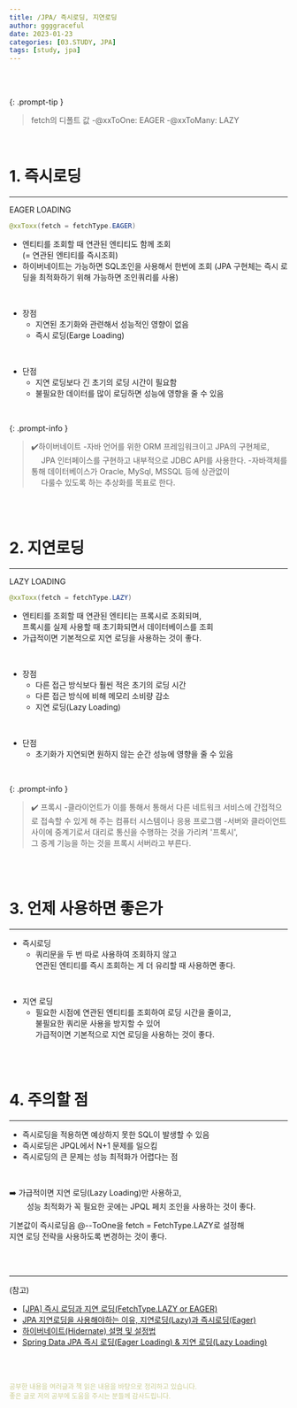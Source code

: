 ```yaml
---
title: /JPA/ 즉시로딩, 지연로딩
author: ggggraceful
date: 2023-01-23
categories: [03.STUDY, JPA]
tags: [study, jpa]
---
```


<br/>
<br/>

{: .prompt-tip }
> fetch의 디폴트 값
> -@xxToOne: EAGER
> -@xxToMany: LAZY

<br/>

# 1. 즉시로딩

---

EAGER LOADING

```java
@xxToxx(fetch = fetchType.EAGER)
```

- 엔티티를 조회할 때 연관된 엔티티도 함께 조회  
  (= 연관된 엔티티를 즉시조회)
- 하이버네이트는 가능하면 SQL조인을 사용해서 한번에 조회
  (JPA 구현체는 즉시 로딩을 최적화하기 위해 가능하면 조인쿼리를 사용)

<br/>

- 장점
  - 지연된 초기화와 관련해서 성능적인 영향이 없음
  - 즉시 로딩(Earge Loading) 

<br/>

- 단점
  - 지연 로딩보다 긴 초기의 로딩 시간이 필요함
  - 불필요한 데이터를 많이 로딩하면 성능에 영향을 줄 수 있음

<br/>

{: .prompt-info }
> ✔️하이버네이트
> -자바 언어를 위한 ORM 프레임워크이고 JPA의 구현체로,  
> 　 JPA 인터페이스를 구현하고 내부적으로 JDBC API를 사용한다.
> -자바객체를 통해 데이터베이스가 Oracle, MySql, MSSQL 등에 상관없이  
> 　 다룰수 있도록 하는 추상화를 목표로 한다.

<br/>
<br/>

# 2. 지연로딩 

---

LAZY LOADING

```java
@xxToxx(fetch = fetchType.LAZY)
```
- 엔티티를 조회할 때 연관된 엔티티는 프록시로 조회되며,  
  프록시를 실제 사용할 때 초기화되면서 데이터베이스를 조회
- 가급적이면 기본적으로 지연 로딩을 사용하는 것이 좋다.

<br/>

- 장점
  - 다른 접근 방식보다 훨씬 적은 초기의 로딩 시간
  - 다른 접근 방식에 비해 메모리 소비량 감소
  - 지연 로딩(Lazy Loading) 

<br/>

- 단점
  - 초기화가 지연되면 원하지 않는 순간 성능에 영향을 줄 수 있음

<br/>

{: .prompt-info }
> ✔️ 프록시
> -클라이언트가 이를 통해서 통해서 다른 네트워크 서비스에 간접적으로 접속할 수 있게 해 주는 컴퓨터 시스템이나 응용 프로그램
> -서버와 클라이언트 사이에 중계기로서 대리로 통신을 수행하는 것을 가리켜 '프록시',  
>   그 중계 기능을 하는 것을 프록시 서버라고 부른다.

<br/>
<br/>

# 3. 언제 사용하면 좋은가

---

- 즉시로딩
  - 쿼리문을 두 번 따로 사용하여 조회하지 않고  
    연관된 엔티티를 즉시 조회하는 게 더 유리할 때 사용하면 좋다.

<br/>

- 지연 로딩
  - 필요한 시점에 연관된 엔티티를 조회하여 로딩 시간을 줄이고,  
    불필요한 쿼리문 사용을 방지할 수 있어  
    가급적이면 기본적으로 지연 로딩을 사용하는 것이 좋다.
  
<br/>
<br/>

# 4. 주의할 점

---

- 즉시로딩을 적용하면 예상하지 못한 SQL이 발생할 수 있음
- 즉시로딩은 JPQL에서 N+1 문제를 일으킴
- 즉시로딩의 큰 문제는 성능 최적화가 어렵다는 점

<br/>

➡️ 가급적이면 지연 로딩(Lazy Loading)만 사용하고,  
　　 성능 최적화가 꼭 필요한 곳에는 JPQL 페치 조인을 사용하는 것이 좋다. 

기본값이 즉시로딩음 @--ToOne을 fetch = FetchType.LAZY로 설정해  
지연 로딩 전략을 사용하도록 변경하는 것이 좋다. 


<br/>
<br/>

---

(참고)

- [[JPA] 즉시 로딩과 지연 로딩(FetchType.LAZY or EAGER)](https://ict-nroo.tistory.com/132)
- [JPA 지연로딩을 사용해야하는 이유, 지연로딩(Lazy)과 즉시로딩(Eager)](https://developer-hm.tistory.com/37)
- [하이버네이트(Hidernate) 설명 및 설정법](https://devbksheen.tistory.com/entry/JPA-%ED%95%98%EC%9D%B4%EB%B2%84%EB%84%A4%EC%9D%B4%ED%8A%B8)
- [Spring Data JPA 즉시 로딩(Eager Loading) & 지연 로딩(Lazy Loading)](https://zzang9ha.tistory.com/347)

<br/>
<br/>

<span style="font-size: 12px; color:  #cbce91"> 공부한 내용을 여러글과 책 읽은 내용을 바탕으로 정리하고 있습니다.</span>  
<span style="font-size: 12px; color:  #cbce91"> 좋은 글로 저의 공부에 도움을 주시는 분들께 감사드립니다. </span>

<!--

❤️면접예상질문 ❤️

+ 프록시

-->
